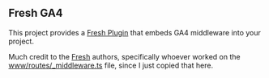 ## Fresh GA4

This project provides a
[Fresh Plugin](https://fresh.deno.dev/docs/concepts/plugins) that embeds GA4
middleware into your project.

Much credit to the [Fresh](https://fresh.deno.dev/) authors, specifically
whoever worked on the
[www/routes/_middleware.ts](https://github.com/denoland/fresh/blob/430be774e21b98225bd23d9b7807ed11e8aa9bdc/www/routes/_middleware.ts)
file, since I just copied that here.
